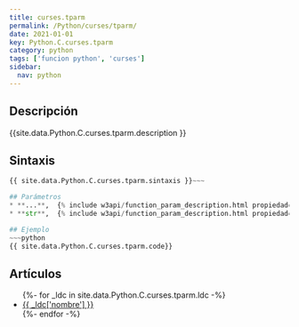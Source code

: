 ```yaml
---
title: curses.tparm
permalink: /Python/curses/tparm/
date: 2021-01-01
key: Python.C.curses.tparm
category: python
tags: ['funcion python', 'curses']
sidebar: 
  nav: python
---
```


## Descripción
{{site.data.Python.C.curses.tparm.description }}

## Sintaxis
~~~python
{{ site.data.Python.C.curses.tparm.sintaxis }}~~~

## Parámetros
* **...**,  {% include w3api/function_param_description.html propiedad=site.data.Python.C.curses.tparm valor="..." %}
* **str**,  {% include w3api/function_param_description.html propiedad=site.data.Python.C.curses.tparm valor="str" %}

## Ejemplo
~~~python
{{ site.data.Python.C.curses.tparm.code}}
~~~

## Artículos
<ul>
{%- for _ldc in site.data.Python.C.curses.tparm.ldc -%}
   <li>
       <a href="{{_ldc['url'] }}">{{ _ldc['nombre'] }}</a>
   </li>
{%- endfor -%}
</ul>
